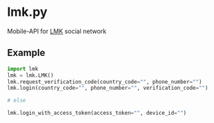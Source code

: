 # lmk.py
Mobile-API for [LMK](https://play.google.com/store/apps/details?id=com.lightspace.lmk) social network

## Example
```python
import lmk
lmk = lmk.LMK()
lmk.request_verification_code(country_code="", phone_number="")
lmk.login(country_code="", phone_number="", verification_code="")
```
```python
# else
```
```python
lmk.login_with_access_token(access_token="", device_id="")
```
